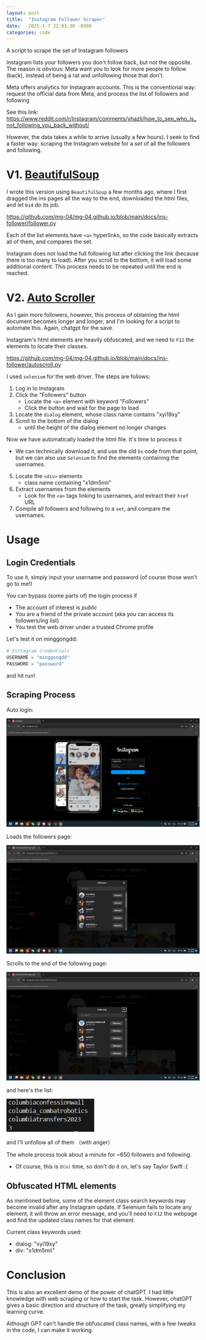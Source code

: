 ```yaml
---
layout: post
title:  "Instagram Follower Scraper"
date:   2025-1-7 22:03:30 -0500
categories: code
---
```

A script to scrape the set of Instagram followers


Instagram lists your followers you don't follow back, but not the opposite. The reason is obvious: Meta want you to look for more people to follow (back), instead of being a rat and unfollowing those that don't.

Meta offers analytics for Instagram accounts. This is the conventional way: request the official data from Meta, and process the list of followers and following

See this link: https://www.reddit.com/r/Instagram/comments/yhazli/how_to_see_who_is_not_following_you_back_without/

However, the data takes a while to arrive (usually a few hours). I seek to find a faster way: scraping the Instagram website for a *set* of all the followers and following. 

# V1. [BeautifulSoup](https://github.com/mg-04/mg-04.github.io/blob/main/docs/ins-follower/follower.py)

I wrote this version using `BeautifulSoup` a few months ago, where I first dragged the ins pages all the way to the end, downloaded the html files, and let `bs4` do its job.

https://github.com/mg-04/mg-04.github.io/blob/main/docs/ins-follower/follower.py

Each of the list elements have `<a>` hyperlinks, so the code basically extracts all of them, and compares the set. 

Instagram does not load the full following list after clicking the link (because there is too many to load). After you scroll to the bottom, it will load some additional content. This process needs to be repeated until the end is reached.

# V2. [Auto Scroller](https://github.com/mg-04/mg-04.github.io/blob/main/docs/ins-follower/autoscroll.py)

As I gain more followers, however, this process of obtaining the html document becomes longer and longer, and I'm looking for a script to automate this. Again, chatgpt for the save. 

Instagram's html elements are heavily obfuscated, and we need to `F12` the elements to locate their classes. 

https://github.com/mg-04/mg-04.github.io/blob/main/docs/ins-follower/autoscroll.py

I used `selenium` for the web driver. The steps are follows:
1. Log in to Instagram 
2. Click the "Followers" button 
    - Locate the `<a>` element with keyword "Followers"
    - Click the button and wait for the page to load
3. Locate the `dialog` element, whose class name contains "xyi19xy"
4. Scroll to the bottom of the dialog
    - until the height of the dialog element no longer changes

Now we have automatically loaded the html file. It's time to process it
- We can technically download it, and use the old `bs` code from that point, but we can also use `Selenium` to find the elements containing the usernames.

5. Locate the `<div>` elements
    - class name containing "x1dm5mii"
6. Extract usernames from the elements
    - Look for the `<a>` tags linking to usernames, and extract their `href` URL
7. Compile all followers and following to a `set`, and compare the usernames.

# Usage
## Login Credentials
To use it, simply input your username and password (of course those won't go to me!)

You can bypass (some parts of) the login process if
- The account of interest is *public*
- You are a friend of the private account (aka you can access its followers/ing list)
- You test the web driver under a trusted Chrome profile

Let's test it on minggongdd:
```python
# Instagram credentials
USERNAME = "minggongdd"
PASSWORD = "password"
```

and hit run!

## Scraping Process
Auto login: 

![log in page](/images/ins/login.png)

Loads the followers page:

![followers](/images/ins/followers.png)

Scrolls to the end of the following page:

![following](/images/ins/following.png)

and here's the list:

![result](/images/ins/result.png)

and I'll unfollow all of them （with anger）

The whole process took about a minute for ~650 followers and following. 
- Of course, this is `O(n)` time, so don't do it on, let's say Taylor Swift :\(

## Obfuscated HTML elements
As mentioned before, some of the element class search keywords may become invalid after any Instagram update. If Selenium fails to locate any element, it will throw an error message, and you'll need to `F12` the webpage and find the updated class names for that element.

Current class keywords used:
- dialog: "xyi19xy"
- div:  "x1dm5mii"

# Conclusion
This is also an excellent demo of the power of chatGPT. I had little knowledge with web scraping or how to start the task. However, chatGPT gives a basic direction and structure of the task, greatly simplifying my learning curve.

Although GPT can't handle the obfuscated class names, with a few tweaks in the code, I can make it working.